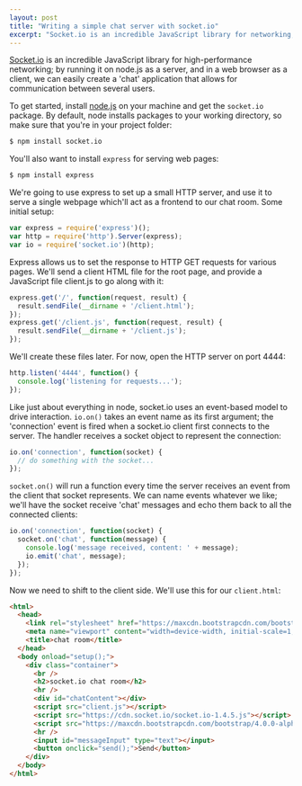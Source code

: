 ```yaml
---
layout: post
title: "Writing a simple chat server with socket.io"
excerpt: "Socket.io is an incredible JavaScript library for networking; by running it on node.js as a server, and in a web browser as a client, we can easily create a 'chat' application that allows for communication between several users."
---
```


[Socket.io](http://socket.io) is an incredible JavaScript library for high-performance networking; by running it on node.js as a server, and in a web browser as a client, we can easily create a 'chat' application that allows for communication between several users.

To get started, install [node.js](https://nodejs.org) on your machine and get the `socket.io` package. By default, node installs packages to your working directory, so make sure that you're in your project folder:

``` sh
$ npm install socket.io
```

You'll also want to install `express` for serving web pages:

``` sh
$ npm install express
```

We're going to use express to set up a small HTTP server, and use it to serve a single webpage which'll act as a frontend to our chat room. Some initial setup:

``` js
var express = require('express')();
var http = require('http').Server(express);
var io = require('socket.io')(http);
```

Express allows us to set the response to HTTP GET requests for various pages. We'll send a client HTML file for the root page, and provide a JavaScript file client.js to go along with it:

``` js
express.get('/', function(request, result) {
  result.sendFile(__dirname + '/client.html');
});
express.get('/client.js', function(request, result) {
  result.sendFile(__dirname + '/client.js');
});
```

We'll create these files later. For now, open the HTTP server on port 4444:

``` js
http.listen('4444', function() {
  console.log('listening for requests...');
});
```

Like just about everything in node, socket.io uses an event-based model to drive interaction. `io.on()` takes an event name as its first argument; the 'connection' event is fired when a socket.io client first connects to the server. The handler receives a socket object to represent the connection:

~~~ js
io.on('connection', function(socket) {
  // do something with the socket...
});
~~~

`socket.on()` will run a function every time the server receives an event from the client that socket represents. We can name events whatever we like; we'll have the socket receive 'chat' messages and echo them back to all the connected clients:

~~~ js
io.on('connection', function(socket) {
  socket.on('chat', function(message) {
    console.log('message received, content: ' + message);
    io.emit('chat', message);
  });
});
~~~

Now we need to shift to the client side. We'll use this for our `client.html`:

~~~ html
<html>
  <head>
    <link rel="stylesheet" href="https://maxcdn.bootstrapcdn.com/bootstrap/4.0.0-alpha.2/css/bootstrap.min.css" integrity="sha384-y3tfxAZXuh4HwSYylfB+J125MxIs6mR5FOHamPBG064zB+AFeWH94NdvaCBm8qnd" crossorigin="anonymous">
    <meta name="viewport" content="width=device-width, initial-scale=1, shrink-to-fit=no">
    <title>chat room</title>
  </head>
  <body onload="setup();">
    <div class="container">
      <br />
      <h2>socket.io chat room</h2>
      <hr />
      <div id="chatContent"></div>
      <script src="client.js"></script>
      <script src="https://cdn.socket.io/socket.io-1.4.5.js"></script>
      <script src="https://maxcdn.bootstrapcdn.com/bootstrap/4.0.0-alpha.2/js/bootstrap.min.js" integrity="sha384-vZ2WRJMwsjRMW/8U7i6PWi6AlO1L79snBrmgiDpgIWJ82z8eA5lenwvxbMV1PAh7" crossorigin="anonymous"></script>
      <hr />
      <input id="messageInput" type="text"></input>
      <button onclick="send();">Send</button>
    </div>
  </body>
</html>
~~~
